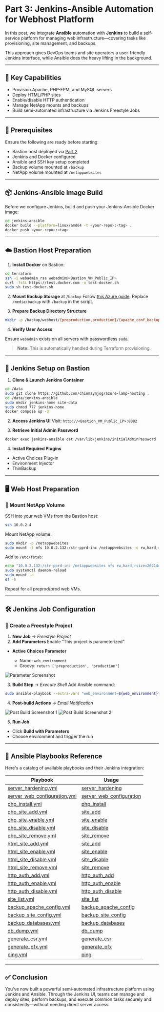 # Part 3: Jenkins-Ansible Automation for Webhost Platform

In this post, we integrate **Ansible** automation with **Jenkins** to build a self-service platform for managing web infrastructure—covering tasks like provisioning, site management, and backups.

This approach gives DevOps teams and site operators a user-friendly Jenkins interface, while Ansible does the heavy lifting in the background.

---

## 🔧 Key Capabilities

- Provision Apache, PHP-FPM, and MySQL servers
- Deploy HTML/PHP sites
- Enable/disable HTTP authentication
- Manage NetApp mounts and backups
- Build semi-automated infrastructure via Jenkins Freestyle Jobs

---

## 🧱 Prerequisites

Ensure the following are ready before starting:

- Bastion host deployed via [Part 2](../terraform/README.md#-sample-output)
- Jenkins and Docker configured
- Ansible and SSH key setup completed
- Backup volume mounted at `/backup`
- NetApp volume mounted at `/netappwebsites`

---

## 📦 Jenkins-Ansible Image Build

Before we configure Jenkins, build and push your Jenkins-Ansible Docker image:

```bash
cd jenkins-ansible
docker build --platform=linux/amd64 -t <your-repo>:<tag> .
docker push <your-repo>:<tag>
```

---

## ☁️ Bastion Host Preparation

1. **Install Docker** on Bastion:

```bash
cd terraform
ssh -i webadmin_rsa webadmin@<Bastion_VM_Public_IP>
curl -fsSL https://test.docker.com -o test-docker.sh
sudo sh test-docker.sh
```

2. **Mount Backup Storage** at `/backup`
   Follow [this Azure guide](https://learn.microsoft.com/en-gb/azure/storage/files/storage-files-how-to-mount-nfs-shares?tabs=Ubuntu#mount-an-nfs-share-using-the-azure-portal-recommended).
   Replace `/media/backup` with `/backup` in the script.

3. **Prepare Backup Directory Structure**

```bash
mkdir -p /backup/webhost/{preproduction,production}/{apache_conf_backup,database_backup,site_config_backup}
```

4. **Verify User Access**

Ensure `webadmin` exists on all servers with passwordless `sudo`.

> **Note:** This is automatically handled during Terraform provisioning.

---

## 🚀 Jenkins Setup on Bastion

1. **Clone & Launch Jenkins Container**

```bash
cd /data
sudo git clone https://github.com/chinmaymjog/azure-lamp-hosting .
cd /data/jenkins-ansible
sudo mkdir jenkins-home site-data
sudo chmod 777 jenkins-home
docker compose up -d
```

2. **Access Jenkins UI**
   Visit: `http://<Bastion_VM_Public_IP>:8082`

3. **Retrieve Initial Admin Password**

```bash
docker exec jenkins-ansible cat /var/lib/jenkins/initialAdminPassword
```

4. **Install Required Plugins**

- Active Choices Plug-in
- Environment Injector
- ThinBackup

---

## 🖥️ Web Host Preparation

### 🔗 Mount NetApp Volume

SSH into your web VMs from the Bastion host:

```bash
ssh 10.0.2.4
```

Mount NetApp volume:

```bash
sudo mkdir -p /netappwebsites
sudo mount -t nfs 10.0.2.132:/str-pprd-inc /netappwebsites -o rw,hard,rsize=262144,wsize=262144,sec=sys,vers=4.1,tcp
```

Add to `/etc/fstab`:

```bash
echo "10.0.2.132:/str-pprd-inc /netappwebsites nfs rw,hard,rsize=262144,wsize=262144,sec=sys,vers=4.1,tcp 0 0" | sudo tee -a /etc/fstab
sudo systemctl daemon-reload
sudo mount -a
df -h
```

Repeat for all preprod/prod web VMs.

---

## 🛠 Jenkins Job Configuration

### 🔧 Create a Freestyle Project

1. **New Job** → _Freestyle Project_
2. **Add Parameters**
   Enable “This project is parameterized”

- **Active Choices Parameter**

  - Name: `web_environment`
  - Groovy: `return ['preproduction', 'production']`

![Parameter Screenshot](./images/parameter.png)

3. **Build Step** → _Execute Shell_
   Add Ansible command:

```bash
sudo ansible-playbook --extra-vars "web_environment=${web_environment}" /etc/ansible/playbooks/ping.yml
```

4. **Post-build Actions** → _Email Notification_

![Post Build Screenshot 1](./images/post_build_1.png)
![Post Build Screenshot 2](./images/post_build_2.png)

5. **Run Job**

- Click **Build with Parameters**
- Choose environment and trigger the run

---

## 📘 Ansible Playbooks Reference

Here's a catalog of available playbooks and their Jenkins integration:

| Playbook                                                                         | Usage                                                                    |
| -------------------------------------------------------------------------------- | ------------------------------------------------------------------------ |
| [server_hardening.yml](./ansible/playbooks/server_hardening.yml)                 | [server_hardening](./docs/playbooks.md#server_hardening)                 |
| [server_web_configuration.yml](./ansible/playbooks/server_web_configuration.yml) | [server_web_configuration](./docs/playbooks.md#server_web_configuration) |
| [php_install.yml](./ansible/playbooks/php_install.yml)                           | [php_install](./docs/playbooks.md#php_install)                           |
| [php_site_add.yml](./ansible/playbooks/php_site_add.yml)                         | [site_add](./docs/playbooks.md#site_add)                                 |
| [php_site_enable.yml](./ansible/playbooks/php_site_enable.yml)                   | [site_enable](./docs/playbooks.md#site_enable)                           |
| [php_site_disable.yml](./ansible/playbooks/php_site_disable.yml)                 | [site_disable](./docs/playbooks.md#site_disable)                         |
| [php_site_remove.yml](./ansible/playbooks/php_site_remove.yml)                   | [site_remove](./docs/playbooks.md#site_remove)                           |
| [html_site_add.yml](./ansible/playbooks/html_site_add.yml)                       | [site_add](./docs/playbooks.md#site_add)                                 |
| [html_site_enable.yml](./ansible/playbooks/html_site_enable.yml)                 | [site_enable](./docs/playbooks.md#site_enable)                           |
| [html_site_disable.yml](./ansible/playbooks/html_site_disable.yml)               | [site_disable](./docs/playbooks.md#site_disable)                         |
| [html_site_remove.yml](./ansible/playbooks/html_site_remove.yml)                 | [site_remove](./docs/playbooks.md#site_remove)                           |
| [http_auth_add.yml](./ansible/playbooks/http_auth_add.yml)                       | [http_auth_add](./docs/playbooks.md#http_auth_add)                       |
| [http_auth_enable.yml](./ansible/playbooks/http_auth_enable.yml)                 | [http_auth_enable](./docs/playbooks.md#http_auth_enable)                 |
| [http_auth_disable.yml](./ansible/playbooks/http_auth_disable.yml)               | [http_auth_disable](./docs/playbooks.md#http_auth_disable)               |
| [site_list.yml](./ansible/playbooks/site_list.yml)                               | [site_list](./docs/playbooks.md#site_list)                               |
| [backup_apache_config.yml](./ansible/playbooks/backup_apache_config.yml)         | [backup_apache_config](./docs/playbooks.md#backup_apache_config)         |
| [backup_site_config.yml](./ansible/playbooks/backup_site_config.yml)             | [backup_site_config](./docs/playbooks.md#backup_site_config)             |
| [backup_databases.yml](./ansible/playbooks/backup_databases.yml)                 | [backup_databases](./docs/playbooks.md#backup_databases)                 |
| [db_dump.yml](./ansible/playbooks/db_dump.yml)                                   | [db_dump](./docs/playbooks.md#db_dump)                                   |
| [generate_csr.yml](./ansible/playbooks/generate_csr.yml)                         | [generate_csr](./docs/playbooks.md#generate_csr)                         |
| [generate_pfx.yml](./ansible/playbooks/generate_pfx.yml)                         | [generate_pfx](./docs/playbooks.md#generate_pfx)                         |
| [ping.yml](./ansible/playbooks/ping.yml)                                         | [ping](./docs/playbooks.md#ping)                                         |

---

## ✅ Conclusion

You've now built a powerful semi-automated infrastructure platform using Jenkins and Ansible. Through the Jenkins UI, teams can manage and deploy sites, perform backups, and execute common tasks securely and consistently—without needing direct server access.
